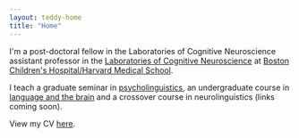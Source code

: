 ```yaml
---
layout: teddy-home
title: "Home"
---
```



I'm a post-doctoral fellow in the Laboratories of Cognitive Neuroscience assistant professor in the [Laboratories of Cognitive Neuroscience](www.ling.upenn.edu) at [Boston Children's Hospital/Harvard Medical School](/childlanglab).  

I teach a graduate seminar in [psycholinguistics](/ling607), an undergraduate course in [language and the brain](http://moonshots.langandbrain.com/) and a crossover course in neurolinguistics (links coming soon).

View my CV [here](https://www.dropbox.com/s/34x7jyla389eurp/kschuler-cv-feb2019.pdf?dl=0).

<!--stackedit_data:
eyJoaXN0b3J5IjpbLTYxOTc0MjMyOCwxODcwOTgyMzI2LDc4Nz
Q2NjY0N119
-->
